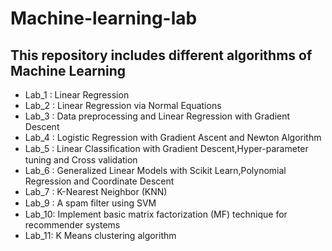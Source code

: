 # Machine-learning-lab
## This repository includes different algorithms of Machine Learning
* Lab_1 : Linear Regression
* Lab_2 : Linear Regression via Normal Equations 
* Lab_3 : Data preprocessing and Linear Regression with Gradient Descent  
* Lab_4 : Logistic Regression with Gradient Ascent and Newton Algorithm
* Lab_5 : Linear Classiﬁcation with Gradient Descent,Hyper-parameter tuning and Cross validation 
* Lab_6 : Generalized Linear Models with Scikit Learn,Polynomial Regression and Coordinate Descent
* Lab_7 : K-Nearest Neighbor (KNN)
* Lab_9 : A spam ﬁlter using SVM
* Lab_10: Implement basic matrix factorization (MF) technique for recommender systems 
* Lab_11: K Means clustering algorithm 

